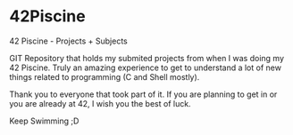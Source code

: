 # 42Piscine
42 Piscine - Projects + Subjects


GIT Repository that holds my submited projects from when I was doing my 42 Piscine.
Truly an amazing experience to get to understand a lot of new things related to programming (C and Shell mostly).

Thank you to everyone that took part of it.
If you are planning to get in or you are already at 42, I wish you the best of luck.

Keep Swimming ;D
